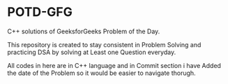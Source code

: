 # POTD-GFG
C++ solutions of GeeksforGeeks Problem of the Day.

This repository is created to stay consistent in Problem Solving and practicing DSA by solving at Least one Question everyday.

All codes in here are in C++ language and in Commit section i have Added the date of the Problem so it would be easier to navigate thorugh.
